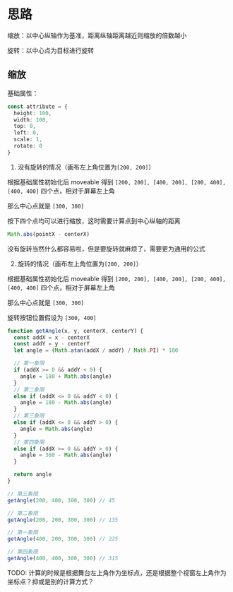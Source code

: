 # 思路

缩放：以中心纵轴作为基准，距离纵轴距离越近则缩放的倍数越小

旋转：以中心点为目标进行旋转

## 缩放

基础属性：

```ts
const attribute = {
  height: 100,
  width: 100,
  top: 0,
  left: 0,
  scale: 1,
  rotate: 0
}
```

1. 没有旋转的情况（画布左上角位置为`[200, 200]`）

根据基础属性初始化后 moveable 得到 `[200, 200], [400, 200], [200, 400], [400, 400]` 四个点，相对于屏幕左上角

那么中心点就是 `[300, 300]`

按下四个点均可以进行缩放，这时需要计算点到中心纵轴的距离

```js
Math.abs(pointX - centerX)
```

没有旋转当然什么都容易啦，但是要旋转就麻烦了，需要更为通用的公式

2. 旋转的情况（画布左上角位置为`[200, 200]`）

根据基础属性初始化后 moveable 得到 `[200, 200], [400, 200], [200, 400], [400, 400]` 四个点，相对于屏幕左上角

那么中心点就是 `[300, 300]`

旋转按钮位置假设为 `[300, 400]`

```js
function getAngle(x, y, centerX, centerY) {
  const addX = x - centerX
  const addY = y - centerY
  let angle = (Math.atan(addX / addY) / Math.PI) * 180

  // 第一象限
  if (addX >= 0 && addY < 0) {
    angle = 180 + Math.abs(angle)
  }
  // 第二象限
  else if (addX <= 0 && addY < 0) {
    angle = 180 - Math.abs(angle)
  }
  // 第三象限
  else if (addX <= 0 && addY > 0) {
    angle = Math.abs(angle)
  }
  // 第四象限
  else if (addX >= 0 && addY > 0) {
    angle = 360 - Math.abs(angle)
  }

  return angle
}

// 第三象限
getAngle(200, 400, 300, 300) // 45

// 第二象限
getAngle(200, 200, 300, 300) // 135

// 第一象限
getAngle(400, 200, 300, 300) // 225

// 第四象限
getAngle(400, 400, 300, 300) // 315
```

TODO: 计算的时候是根据舞台左上角作为坐标点，还是根据整个视窗左上角作为坐标点？抑或是别的计算方式？
